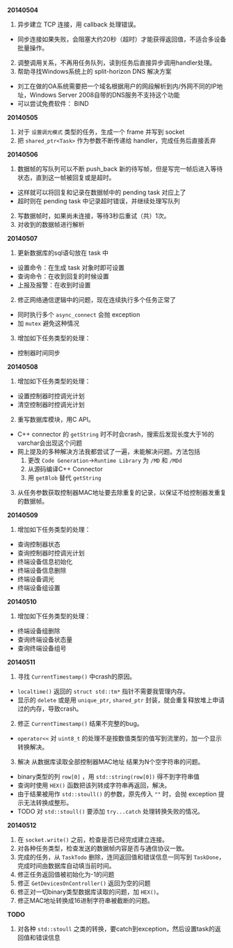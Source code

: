 **20140504**

1. 异步建立 TCP 连接，用 callback 处理错误。
  - 同步连接如果失败，会阻塞大约20秒（超时）才能获得返回值，不适合多设备批量操作。
2. 调整调用关系，不再用任务队列，读到任务后直接异步调用handler处理。
3. 帮助寻找Windows系统上的 split-horizon DNS 解决方案
  - 刘工在做的OA系统需要把一个域名根据用户的网段解析到内/外网不同的IP地址，Windows Server 2008自带的DNS服务不支持这个功能
  - 可以尝试免费软件： BIND

**20140505**

1. 对于 `设置调光模式` 类型的任务，生成一个 frame 并写到 socket
2. 把 `shared_ptr<Task>` 作为参数不断传递给 handler，完成任务后直接丢弃

**20140506**

1. 数据帧的写队列可以不断 push_back 新的待写帧，但是写完一帧后进入等待状态，直到这一帧被回复或是超时。
  - 这样就可以将回复和记录在数据帧中的 pending task 对应上了
  - 超时则在 pending task 中记录超时错误，并继续处理写队列
2. 写数据帧时，如果尚未连接，等待3秒后重试（共）1次。
3. 对收到的数据帧进行解析

**20140507**

1. 更新数据库的sql语句放在 task 中
  - 设置命令：在生成 task 对象时即可设置
  - 查询命令：在收到回复的时候设置
  - 上报及报警：在收到时设置
2. 修正网络通信逻辑中的问题，现在连续执行多个任务正常了
  - 同时执行多个 `async_connect` 会抛 exception
  - 加 `mutex` 避免这种情况
3. 增加如下任务类型的处理：
  - 控制器时间同步

**20140508**

1. 增加如下任务类型的处理：
  - 设置控制器时控调光计划
  - 清空控制器时控调光计划
2. 重写数据库模块，用C API。
  - C++ connector 的 `getString` 时不时会crash，搜索后发现长度大于16的varchar会出现这个问题
  - 网上提及的多种解决方法我都尝试了一遍，未能解决问题。方法包括
    1. 更改 `Code Generation`->`Runtime Library` 为 `/MD` 和 `/MDd`
    2. 从源码编译C++ Connector
    3. 用 `getBlob` 替代 `getString`
3. 从任务参数获取控制器MAC地址要去除重复的记录，以保证不给控制器发重复的数据帧。

**20140509**

1. 增加如下任务类型的处理：
  - 查询控制器状态
  - 查询控制器时控调光计划
  - 终端设备信息初始化
  - 终端设备信息删除
  - 终端设备调光
  - 终端设备组设置

**20140510**

1. 增加如下任务类型的处理：
  - 终端设备组删除
  - 查询终端设备状态量
  - 查询终端设备组号

**20140511**

1. 寻找 `CurrentTimestamp()` 中crash的原因。
  - `localtime()` 返回的 `struct std::tm*` 指针不需要我管理内存。
  - 显示的 `delete` 或是用 `unique_ptr`, `shared_ptr` 封装，就会重复释放堆上申请过的内存，导致crash。
2. 修正 `CurrentTimestamp()` 结果不完整的bug。
  - `operator<<` 对 `uint8_t` 的处理不是按数值类型的值写到流里的，加一个显示转换解决。
3. 解决 从数据库读取全部控制器MAC地址 结果为N个空字符串的问题。
  - binary类型的列 `row[0]` ，用 `std::string(row[0])` 得不到字符串值
  - 查询时使用 `HEX()` 函数把该列转成字符串再返回，解决。
  - 由于结果被用作 `std::stoull()` 的参数，原先传入 `""` 时，会抛 exception 提示无法转换成整形。
  - TODO 对 `std::stoull()` 要添加 `try...catch` 处理转换失败的情况。

**20140512**

1. 在 `socket.write()` 之前，检查是否已经完成建立连接。
2. 对各种任务类型，检查发送的数据帧内容是否与通信协议一致。
3. 完成的任务，从 `TaskTodo` 删除，连同返回值和错误信息一同写到 `TaskDone`，完成时间由数据库自动填当前时间。
4. 修正任务返回值被初始化为-1的问题
5. 修正 `GetDevicesOnController()` 返回为空的问题
6. 修正对一切binary类型数据库读取的问题，加 `HEX()`。
7. 修正MAC地址转换成16进制字符串被截断的问题。

**TODO**

1. 对各种 `std::stoull` 之类的转换，要catch到exception，然后设置task的返回值和错误信息
